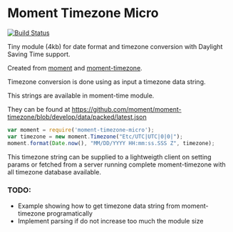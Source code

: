 # Moment Timezone Micro

[![Build Status][travis-image]][travis-url]

Tiny module (4kb) for date format and timezone conversion with Daylight Saving Time support. 

Created from [moment](https://github.com/moment/moment) and [moment-timezone](https://github.com/moment/moment-timezone).

Timezone conversion is done using as input a timezone data string.

This strings are available in moment-time module. 

They can be found at https://github.com/moment/moment-timezone/blob/develop/data/packed/latest.json

```js
var moment = require('moment-timezone-micro');
var timezone = new moment.Timezone("Etc/UTC|UTC|0|0|");
moment.format(Date.now(), "MM/DD/YYYY HH:mm:ss.SSS Z", timezone);
```

This timezone string can be supplied to a lightweigth client on setting params or fetched from a server running complete moment-timezone with all timezone database available.

### TODO:
* Example showing how to get timezone data string from moment-timezone programatically
* Implement parsing if do not increase too much the module size

[travis-url]: https://travis-ci.org/surfdude75/moment-timezone-micro
[travis-image]: https://travis-ci.org/surfdude75/moment-timezone-micro.svg?branch=master
